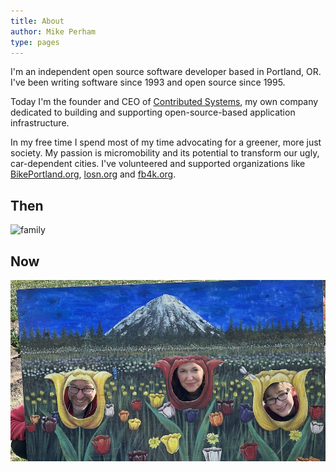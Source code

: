 ```yaml
---
title: About
author: Mike Perham
type: pages
---
```


I'm an independent open source software developer based in Portland, OR.
I've been writing software since 1993 and open source since 1995.

Today I'm the founder and CEO of [Contributed Systems][1], my own company dedicated to building and supporting open-source-based application infrastructure.

In my free time I spend most of my time advocating for a greener, more just society.
My passion is micromobility and its potential to transform our ugly, car-dependent cities.
I've volunteered and supported organizations like [BikePortland.org][0], [losn.org][2] and [fb4k.org][3].

## Then

<img src="/wp-content/uploads/2007/09/family.jpg" alt="family" width="827" height="586" class="aligncenter size-full
wp-image-1332" />

## Now

<img src="/images/family.jpg" alt="family" width="827" class="aligncenter size-full wp-image-1332" />


[0]: https://bikeportland.org
[1]: https://www.contribsys.com
[2]: https://losn.org
[3]: https://fb4k.org
